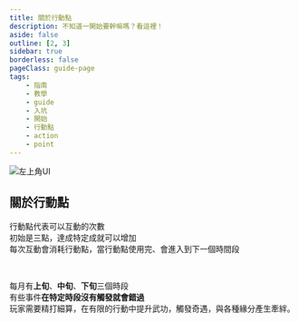 ```yaml
---
title: 關於行動點
description: 不知道一開始要幹嘛嗎？看這裡！
aside: false
outline: [2, 3]
sidebar: true
borderless: false
pageClass: guide-page
tags:
    - 指南
    - 教學
    - guide
    - 入坑
    - 開始
    - 行動點
    - action
    - point
---
```


<img class='guide-img' src='/images/guide/hui1.jpg' alt='左上角UI'>

## 關於行動點

行動點代表可以互動的次數  
初始是三點，達成特定成就可以增加  
每次互動會消耗行動點，當行動點使用完、會進入到下一個時間段

<br>

每月有**上旬**、**中旬**、**下旬**三個時段  
有些事件**在特定時段沒有觸發就會錯過**  
玩家需要精打細算，在有限的行動中提升武功，觸發奇遇，與各種緣分產生牽絆。
